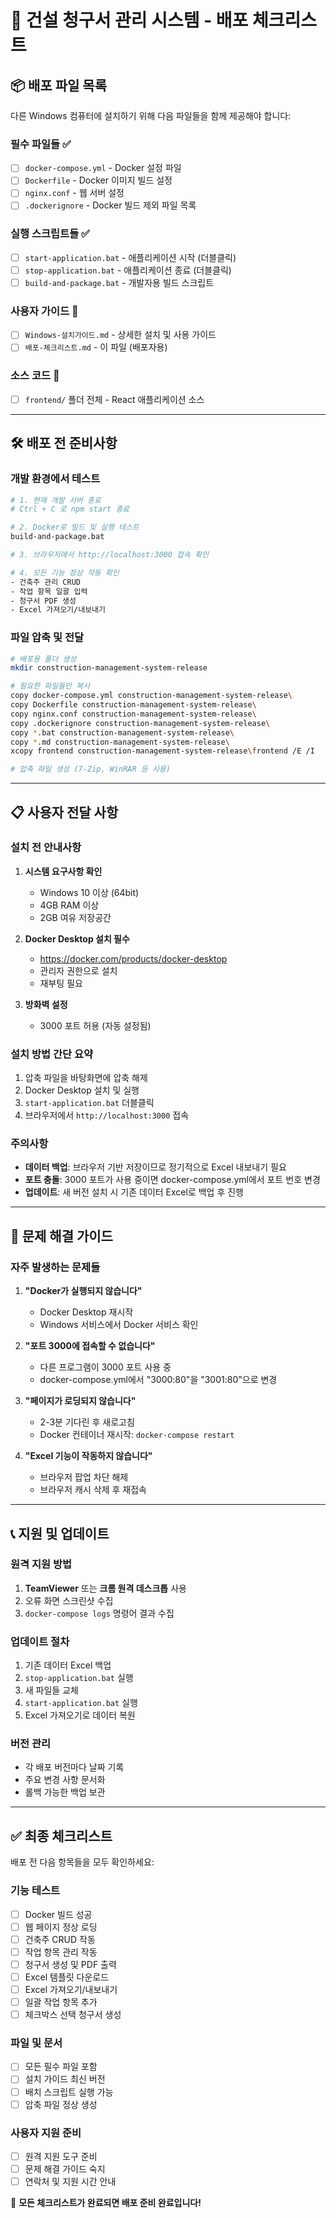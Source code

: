 # 🚀 건설 청구서 관리 시스템 - 배포 체크리스트

## 📦 배포 파일 목록

다른 Windows 컴퓨터에 설치하기 위해 다음 파일들을 함께 제공해야 합니다:

### 필수 파일들 ✅
- [ ] `docker-compose.yml` - Docker 설정 파일
- [ ] `Dockerfile` - Docker 이미지 빌드 설정
- [ ] `nginx.conf` - 웹 서버 설정
- [ ] `.dockerignore` - Docker 빌드 제외 파일 목록

### 실행 스크립트들 ✅  
- [ ] `start-application.bat` - 애플리케이션 시작 (더블클릭)
- [ ] `stop-application.bat` - 애플리케이션 종료 (더블클릭)
- [ ] `build-and-package.bat` - 개발자용 빌드 스크립트

### 사용자 가이드 📖
- [ ] `Windows-설치가이드.md` - 상세한 설치 및 사용 가이드
- [ ] `배포-체크리스트.md` - 이 파일 (배포자용)

### 소스 코드 📁
- [ ] `frontend/` 폴더 전체 - React 애플리케이션 소스

---

## 🛠️ 배포 전 준비사항

### 개발 환경에서 테스트
```bash
# 1. 현재 개발 서버 종료
# Ctrl + C 로 npm start 종료

# 2. Docker로 빌드 및 실행 테스트
build-and-package.bat

# 3. 브라우저에서 http://localhost:3000 접속 확인

# 4. 모든 기능 정상 작동 확인
- 건축주 관리 CRUD
- 작업 항목 일괄 입력
- 청구서 PDF 생성
- Excel 가져오기/내보내기
```

### 파일 압축 및 전달
```bash
# 배포용 폴더 생성
mkdir construction-management-system-release

# 필요한 파일들만 복사
copy docker-compose.yml construction-management-system-release\
copy Dockerfile construction-management-system-release\
copy nginx.conf construction-management-system-release\
copy .dockerignore construction-management-system-release\
copy *.bat construction-management-system-release\
copy *.md construction-management-system-release\
xcopy frontend construction-management-system-release\frontend /E /I

# 압축 파일 생성 (7-Zip, WinRAR 등 사용)
```

---

## 📋 사용자 전달 사항

### 설치 전 안내사항
1. **시스템 요구사항 확인**
   - Windows 10 이상 (64bit)
   - 4GB RAM 이상
   - 2GB 여유 저장공간

2. **Docker Desktop 설치 필수**
   - https://docker.com/products/docker-desktop
   - 관리자 권한으로 설치
   - 재부팅 필요

3. **방화벽 설정**
   - 3000 포트 허용 (자동 설정됨)

### 설치 방법 간단 요약
1. 압축 파일을 바탕화면에 압축 해제
2. Docker Desktop 설치 및 실행
3. `start-application.bat` 더블클릭
4. 브라우저에서 `http://localhost:3000` 접속

### 주의사항
- **데이터 백업**: 브라우저 기반 저장이므로 정기적으로 Excel 내보내기 필요
- **포트 충돌**: 3000 포트가 사용 중이면 docker-compose.yml에서 포트 번호 변경
- **업데이트**: 새 버전 설치 시 기존 데이터 Excel로 백업 후 진행

---

## 🔧 문제 해결 가이드

### 자주 발생하는 문제들
1. **"Docker가 실행되지 않습니다"**
   - Docker Desktop 재시작
   - Windows 서비스에서 Docker 서비스 확인

2. **"포트 3000에 접속할 수 없습니다"**
   - 다른 프로그램이 3000 포트 사용 중
   - docker-compose.yml에서 "3000:80"을 "3001:80"으로 변경

3. **"페이지가 로딩되지 않습니다"**
   - 2-3분 기다린 후 새로고침
   - Docker 컨테이너 재시작: `docker-compose restart`

4. **"Excel 기능이 작동하지 않습니다"**
   - 브라우저 팝업 차단 해제
   - 브라우저 캐시 삭제 후 재접속

---

## 📞 지원 및 업데이트

### 원격 지원 방법
1. **TeamViewer** 또는 **크롬 원격 데스크톱** 사용
2. 오류 화면 스크린샷 수집
3. `docker-compose logs` 명령어 결과 수집

### 업데이트 절차
1. 기존 데이터 Excel 백업
2. `stop-application.bat` 실행
3. 새 파일들 교체
4. `start-application.bat` 실행
5. Excel 가져오기로 데이터 복원

### 버전 관리
- 각 배포 버전마다 날짜 기록
- 주요 변경 사항 문서화
- 롤백 가능한 백업 보관

---

## ✅ 최종 체크리스트

배포 전 다음 항목들을 모두 확인하세요:

### 기능 테스트
- [ ] Docker 빌드 성공
- [ ] 웹 페이지 정상 로딩
- [ ] 건축주 CRUD 작동
- [ ] 작업 항목 관리 작동
- [ ] 청구서 생성 및 PDF 출력
- [ ] Excel 템플릿 다운로드
- [ ] Excel 가져오기/내보내기
- [ ] 일괄 작업 항목 추가
- [ ] 체크박스 선택 청구서 생성

### 파일 및 문서
- [ ] 모든 필수 파일 포함
- [ ] 설치 가이드 최신 버전
- [ ] 배치 스크립트 실행 가능
- [ ] 압축 파일 정상 생성

### 사용자 지원 준비
- [ ] 원격 지원 도구 준비
- [ ] 문제 해결 가이드 숙지
- [ ] 연락처 및 지원 시간 안내

🎉 **모든 체크리스트가 완료되면 배포 준비 완료입니다!**
